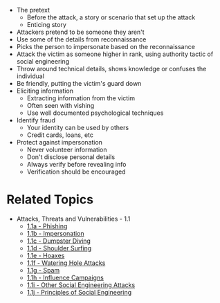- The pretext
	-  Before the attack, a story or scenario that set up the attack
	- Enticing story
- Attackers pretend to be someone they aren't
- Use some of the details from reconnaissance
- Picks the person to impersonate based on the reconnaissance
- Attack the victim as someone higher in rank, using authority tactic of social engineering
- Throw around technical details, shows knowledge or confuses the individual
- Be friendly, putting the victim's guard down
- Eliciting information
	- Extracting information from the victim
	- Often seen with vishing
	- Use well documented psychological techniques
- Identify fraud
	- Your identity can be used by others
	- Credit cards, loans, etc
- Protect against impersonation
	- Never volunteer information
	- Don't disclose personal details
	- Always verify before revealing info
	- Verification should be encouraged

# Related Topics
- Attacks, Threats and Vulnerabilities - 1.1
	-  [1.1a - Phishing](1.1a-Phishing.md)
	-  [1.1b - Impersonation](1.1b-Impersonation.md)
	-  [1.1c - Dumpster Diving](1.1c-Dumpster-Diving.md)
	-  [1.1d - Shoulder Surfing](1.1d-Shoulder-Surfing.md)
	- [1.1e - Hoaxes](1.1e-Hoaxes.md)
	- [1.1f - Watering Hole Attacks](1.1f-Watering-Hole-Attacks.md)
	- [1.1g - Spam](1.1g-Spam.md)
	- [1.1h - Influence Campaigns](1.1h-Influence-Campaigns.md)
	- [1.1i - Other Social Engineering Attacks](1.1i-Other-Social-Engineering-Attacks.md)
	- [1.1j - Principles of Social Engineering](1.1j-Principles-of-Social-Engineering.md)